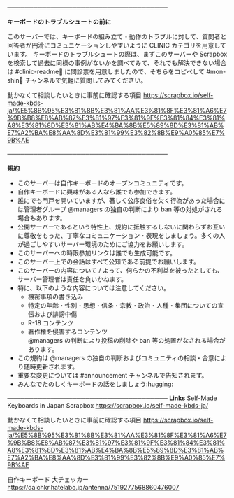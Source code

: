 ─────────────────────────────────────

**キーボードのトラブルシュートの前に**

このサーバーでは、キーボードの組み立て・動作のトラブルに対して、質問者と回答者が円滑にコミュニケーションしやすいように CLINIC カテゴリを用意しています。 キーボードのトラブルシュートの際は、まずこのサーバーや Scrapbox を検索して過去に同様の事例がないかを調べてみて、それでも解決できない場合は #clinic-readme🔰 に問診票を用意しましたので、そちらをコピペして #mon-shin🔰 チャンネルで気軽に質問してみてください。

動かなくて相談したいときに事前に確認する項目
https://scrapbox.io/self-made-kbds-ja/%E5%8B%95%E3%81%8B%E3%81%AA%E3%81%8F%E3%81%A6%E7%9B%B8%E8%AB%87%E3%81%97%E3%81%9F%E3%81%84%E3%81%A8%E3%81%8D%E3%81%AB%E4%BA%8B%E5%89%8D%E3%81%AB%E7%A2%BA%E8%AA%8D%E3%81%99%E3%82%8B%E9%A0%85%E7%9B%AE

─────────────────────────────────────

**規約**

- このサーバーは自作キーボードのオープンコミュニティです。
- 自作キーボードに興味がある人なら誰でも参加できます。
- 誰にでも門戸を開いていますが、著しく公序良俗を欠く行為があった場合には管理者グループ @managers の独自の判断により ban 等の対処がされる場合もあります。
- 公開サーバーであるという特性上、規約に抵触するしないに関わらずお互いに尊敬をもった、丁寧なコミュニケーション・表現をしましょう。多くの人が過ごしやすいサーバー環境のためにご協力をお願いします。
- このサーバーへの時限参加リンクは誰でも生成可能です。
- このサーバー上での会話はすべて公知である前提でお願いします。
- このサーバーの内容について / よって、何らかの不利益を被ったとしても、サーバー管理者は責任を負いかねます。
- 特に、以下のような内容については注意してください。
  - 機密事項の書き込み
  - 特定の年齢・性別・思想・信条・宗教・政治・人種・集団についての宣伝および誹謗中傷
  - R-18 コンテンツ
  - 著作権を侵害するコンテンツ  
 @managers の判断により投稿の削除や ban 等の処置がなされる場合があります。
- この規約は @managers の独自の判断およびコミュニティの相談・合意により随時更新されます。
- 重要な変更については #announcement チャンネルで告知されます。
- みんなでたのしくキーボードの話をしましょう:hugging:

─────────────────────────────────────
**Links**
Self-Made Keyboards in Japan Scrapbox
https://scrapbox.io/self-made-kbds-ja/  

動かなくて相談したいときに事前に確認する項目
https://scrapbox.io/self-made-kbds-ja/%E5%8B%95%E3%81%8B%E3%81%AA%E3%81%8F%E3%81%A6%E7%9B%B8%E8%AB%87%E3%81%97%E3%81%9F%E3%81%84%E3%81%A8%E3%81%8D%E3%81%AB%E4%BA%8B%E5%89%8D%E3%81%AB%E7%A2%BA%E8%AA%8D%E3%81%99%E3%82%8B%E9%A0%85%E7%9B%AE

自作キーボード 大チェッカー
https://daichkr.hatelabo.jp/antenna/7519277568860476007
